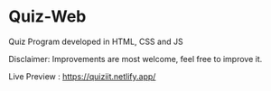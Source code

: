 # Quiz-Web
 Quiz Program developed in HTML, CSS and JS

Disclaimer:
Improvements are most welcome, feel free to improve it.

Live Preview : https://quiziit.netlify.app/
